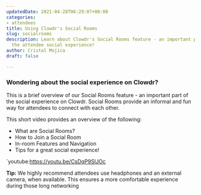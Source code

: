 ```yaml
---
updatedDate: 2021-04-28T06:29:07+00:00
categories:
- attendees
title: Using Clowdr's Social Rooms
slug: socialrooms
description: Learn about Clowdr's Social Rooms feature - an important part of the
  the attendee social experience!
author: Cristal Mojica
draft: false

---
```

### Wondering about the social experience on Clowdr?

This is a brief overview of our Social Rooms feature - an important part of the social experience on Clowdr. Social Rooms provide an informal and fun way for attendees to connect with each other.

This short video provides an overview of the following: 

* What are Social Rooms?
* How to Join a Social Room
* In-room Features and Navigation
* Tips for a great social experience!

\`youtube:https://youtu.be/CsDqP9SlJOc

**Tip:** We highly recommend attendees use headphones and an external camera, when available. This ensures a more comfortable experience during those long networking